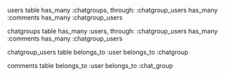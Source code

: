 users table
  has_many :chatgroups, through: :chatgroup_users
  has_many :comments
  has_many :chatgroup_users


chatgroups table
  has_many :users, through: :chatgroup_users
  has_many :comments
  has_many :chatgroup_users


chatgroup_users table
  belongs_to :user
  belongs_to :chatgroup

comments table
  belongs_to :user
  belongs_to :chat_group


<!-- カラム名とカラムの型は次のコミットで作成予定 -->

